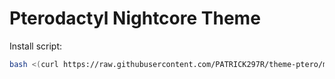 # Pterodactyl Nightcore Theme

Install script:
```sh
bash <(curl https://raw.githubusercontent.com/PATRICK297R/theme-ptero/main/install.sh)
```
